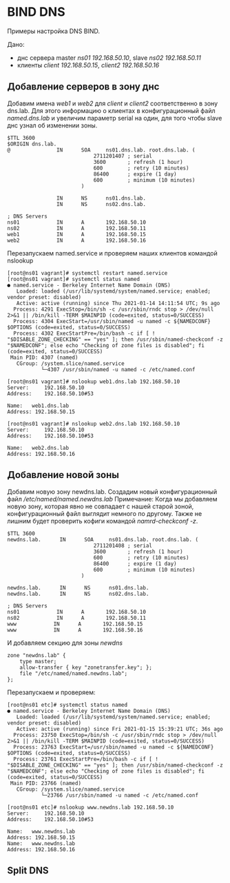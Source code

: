 # BIND DNS

Примеры настройка DNS BIND.

Дано:

- днс сервера master *ns01 192.168.50.10*, slave *ns02 192.168.50.11*
- клиенты *client 192.168.50.15*, *client2 192.168.50.16*


## Добавление серверов в зону днс

Добавим имена *web1* и *web2* для *client* и *client2* соответственно в зону dns.lab. Для этого информацию о клиентах в конфигурационный файл *named.dns.lab* и увеличим параметр serial на один, для того чтобы slave днс узнал об изменении зоны.

	$TTL 3600
	$ORIGIN dns.lab.
	@               IN      SOA     ns01.dns.lab. root.dns.lab. (
	                            2711201407 ; serial
	                            3600       ; refresh (1 hour)
	                            600        ; retry (10 minutes)
	                            86400      ; expire (1 day)
	                            600        ; minimum (10 minutes)
	                        )

	                IN      NS      ns01.dns.lab.
	                IN      NS      ns02.dns.lab.

	; DNS Servers
	ns01            IN      A       192.168.50.10
	ns02            IN      A       192.168.50.11
	web1            IN      A       192.168.50.15
	web2            IN      A       192.168.50.16

Перезапускаем named.service и проверяем наших клиентов командой nslookup

	[root@ns01 vagrant]# systemctl restart named.service 
	[root@ns01 vagrant]# systemctl status named          
	● named.service - Berkeley Internet Name Domain (DNS)
	   Loaded: loaded (/usr/lib/systemd/system/named.service; enabled; vendor preset: disabled)
	   Active: active (running) since Thu 2021-01-14 14:11:54 UTC; 9s ago
	  Process: 4291 ExecStop=/bin/sh -c /usr/sbin/rndc stop > /dev/null 2>&1 || /bin/kill -TERM $MAINPID (code=exited, status=0/SUCCESS)
	  Process: 4304 ExecStart=/usr/sbin/named -u named -c ${NAMEDCONF} $OPTIONS (code=exited, status=0/SUCCESS)
	  Process: 4302 ExecStartPre=/bin/bash -c if [ ! "$DISABLE_ZONE_CHECKING" == "yes" ]; then /usr/sbin/named-checkconf -z "$NAMEDCONF"; else echo "Checking of zone files is disabled"; fi (code=exited, status=0/SUCCESS)
	 Main PID: 4307 (named)
	   CGroup: /system.slice/named.service
	           └─4307 /usr/sbin/named -u named -c /etc/named.conf

	[root@ns01 vagrant]# nslookup web1.dns.lab 192.168.50.10
	Server:		192.168.50.10
	Address:	192.168.50.10#53

	Name:	web1.dns.lab
	Address: 192.168.50.15

	[root@ns01 vagrant]# nslookup web2.dns.lab 192.168.50.10
	Server:		192.168.50.10
	Address:	192.168.50.10#53

	Name:	web2.dns.lab
	Address: 192.168.50.16

## Добавление новой зоны

Добавим новую зонy newdns.lab. Создадим новый конфигурационный файл */etc/named/named.newdns.lab*
Примечание: Когда мы добавляем новую зону, которая явно не совпадает с нашей старой зоной, конфигурационный файл выглядит немного по другому. Также не лишним будет проверить кофиги командой *namrd-checkconf -z*. 

	$TTL 3600
	newdns.lab.      IN      SOA     ns01.dns.lab. root.dns.lab. (
	                            2711201408 ; serial
	                            3600       ; refresh (1 hour)
	                            600        ; retry (10 minutes)
	                            86400      ; expire (1 day)
	                            600        ; minimum (10 minutes)
	                        )

	newdns.lab.      IN      NS      ns01.dns.lab.
	newdns.lab.      IN      NS      ns02.dns.lab.

	; DNS Servers
	ns01            IN      A       192.168.50.10
	ns02            IN      A       192.168.50.11
	www            IN      A       192.168.50.15
	www            IN      A       192.168.50.16

И добавляем секцию для зоны *newdns*

	zone "newdns.lab" {
	    type master;
	    allow-transfer { key "zonetransfer.key"; };
	    file "/etc/named/named.newdns.lab";
	};

Перезапускаем и проверяем:

	[root@ns01 etc]# systemctl status named
	● named.service - Berkeley Internet Name Domain (DNS)
	   Loaded: loaded (/usr/lib/systemd/system/named.service; enabled; vendor preset: disabled)
	   Active: active (running) since Fri 2021-01-15 15:39:21 UTC; 36s ago
	  Process: 23750 ExecStop=/bin/sh -c /usr/sbin/rndc stop > /dev/null 2>&1 || /bin/kill -TERM $MAINPID (code=exited, status=0/SUCCESS)
	  Process: 23763 ExecStart=/usr/sbin/named -u named -c ${NAMEDCONF} $OPTIONS (code=exited, status=0/SUCCESS)
	  Process: 23761 ExecStartPre=/bin/bash -c if [ ! "$DISABLE_ZONE_CHECKING" == "yes" ]; then /usr/sbin/named-checkconf -z "$NAMEDCONF"; else echo "Checking of zone files is disabled"; fi (code=exited, status=0/SUCCESS)
	 Main PID: 23766 (named)
	   CGroup: /system.slice/named.service
	           └─23766 /usr/sbin/named -u named -c /etc/named.conf

	[root@ns01 etc]# nslookup www.newdns.lab 192.168.50.10
	Server:		192.168.50.10
	Address:	192.168.50.10#53

	Name:	www.newdns.lab
	Address: 192.168.50.15
	Name:	www.newdns.lab
	Address: 192.168.50.16

## Split DNS